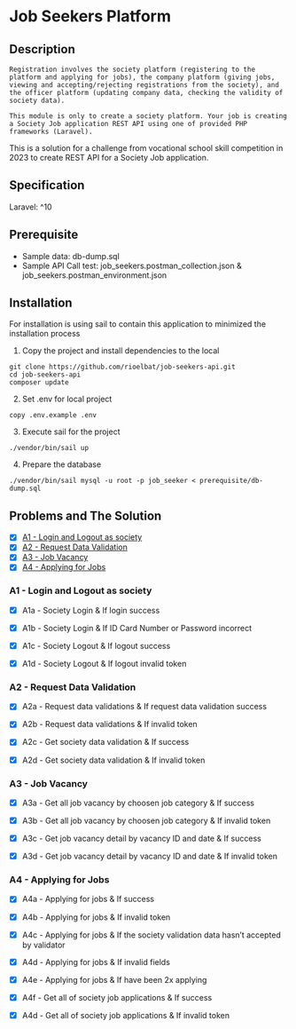 # Job Seekers Platform

## Description

```
Registration involves the society platform (registering to the platform and applying for jobs), the company platform (giving jobs, viewing and accepting/rejecting registrations from the society), and the officer platform (updating company data, checking the validity of society data).

This module is only to create a society platform. Your job is creating a Society Job application REST API using one of provided PHP frameworks (Laravel).
```

This is a solution for a challenge from vocational school skill competition in 2023 to create REST API for a Society Job application.

## Specification

Laravel: ^10

## Prerequisite

-   Sample data: db-dump.sql
-   Sample API Call test: job_seekers.postman_collection.json & job_seekers.postman_environment.json

## Installation

For installation is using sail to contain this application to minimized the installation process

1. Copy the project and install dependencies to the local

```
git clone https://github.com/rioelbat/job-seekers-api.git
cd job-seekers-api
composer update
```

2. Set .env for local project

```
copy .env.example .env
```

3. Execute sail for the project

```
./vendor/bin/sail up
```

4. Prepare the database

```
./vendor/bin/sail mysql -u root -p job_seeker < prerequisite/db-dump.sql
```

## Problems and The Solution

-   [x] [A1 - Login and Logout as society](https://github.com/rioelbat/job-seekers-api#a1---login-and-logout-as-society)
-   [x] [A2 - Request Data Validation](https://github.com/rioelbat/job-seekers-api#a2---request-data-validation)
-   [x] [A3 - Job Vacancy](https://github.com/rioelbat/job-seekers-api#a3---job-vacancy)
-   [x] [A4 - Applying for Jobs](https://github.com/rioelbat/job-seekers-api#a4---applying-for-jobs)

### A1 - Login and Logout as society

-   [x] A1a - Society Login & If login success

-   [x] A1b - Society Login & If ID Card Number or Password incorrect

-   [x] A1c - Society Logout & If logout success

-   [x] A1d - Society Logout & If logout invalid token

### A2 - Request Data Validation

-   [x] A2a - Request data validations & If request data validation success

-   [x] A2b - Request data validations & If invalid token

-   [x] A2c - Get society data validation & If success

-   [x] A2d - Get society data validation & If invalid token

### A3 - Job Vacancy

-   [x] A3a - Get all job vacancy by choosen job category & If success

-   [x] A3b - Get all job vacancy by choosen job category & If invalid token

-   [x] A3c - Get job vacancy detail by vacancy ID and date & If success

-   [x] A3d - Get job vacancy detail by vacancy ID and date & If invalid token

### A4 - Applying for Jobs

-   [x] A4a - Applying for jobs & If success

-   [x] A4b - Applying for jobs & If invalid token

-   [x] A4c - Applying for jobs & If the society validation data hasn’t accepted by validator

-   [x] A4d - Applying for jobs & If invalid fields

-   [x] A4e - Applying for jobs & If have been 2x applying

-   [x] A4f - Get all of society job applications & If success

-   [x] A4d - Get all of society job applications & If invalid token
